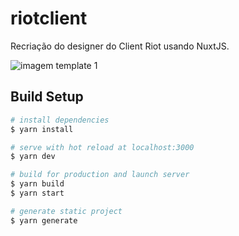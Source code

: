 # riotclient

Recriação do designer do Client Riot usando NuxtJS.

![imagem template 1]()

## Build Setup

```bash
# install dependencies
$ yarn install

# serve with hot reload at localhost:3000
$ yarn dev

# build for production and launch server
$ yarn build
$ yarn start

# generate static project
$ yarn generate
```
